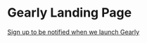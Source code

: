Gearly Landing Page
========================

[Sign up to be notified when we launch Gearly](https://getgearly.com)
